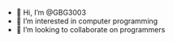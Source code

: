 - 👋 Hi, I’m @GBG3003
- 👀 I’m interested in computer programming
- 💞️ I’m looking to collaborate on programmers
